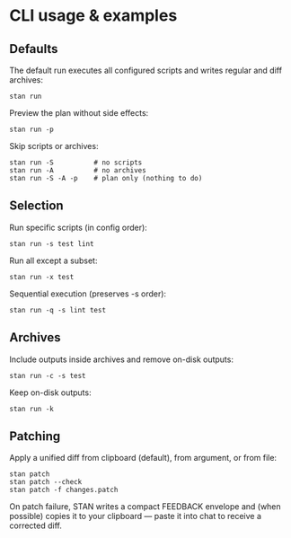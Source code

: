 # CLI usage & examples

## Defaults

The default run executes all configured scripts and writes regular and diff archives:

```
stan run
```

Preview the plan without side effects:

```
stan run -p
```

Skip scripts or archives:

```
stan run -S          # no scripts
stan run -A          # no archives
stan run -S -A -p    # plan only (nothing to do)
```

## Selection

Run specific scripts (in config order):

```
stan run -s test lint
```

Run all except a subset:

```
stan run -x test
```

Sequential execution (preserves -s order):

```
stan run -q -s lint test
```

## Archives

Include outputs inside archives and remove on-disk outputs:

```
stan run -c -s test
```

Keep on-disk outputs:

```
stan run -k
```

## Patching

Apply a unified diff from clipboard (default), from argument, or from file:

```
stan patch
stan patch --check
stan patch -f changes.patch
```

On patch failure, STAN writes a compact FEEDBACK envelope and (when possible)
copies it to your clipboard — paste it into chat to receive a corrected diff.
